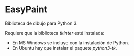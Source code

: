 # EasyPaint

Biblioteca de dibujo para Python 3.

Requiere que la biblioteca *tkinter* esté instalada:
- En MS Windows se incluye con la instalación de Python.
- En Ubuntu hay que instalar el paquete *python3-tk*.

